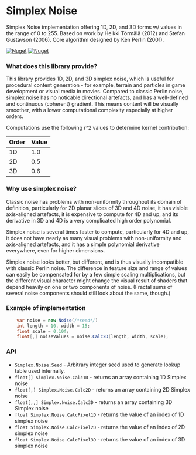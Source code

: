 # Simplex Noise

Simplex Noise implementation offering 1D, 2D, and 3D forms w/ values in the range of 0 to 255. Based on work by Heikki Törmälä (2012) and Stefan Gustavson (2006). Core algorithm designed by Ken Perlin (2001). 

[![Nuget](https://img.shields.io/nuget/v/SimplexNoise.svg?logo=nuget)](https://www.nuget.org/packages/SimplexNoise/2.0.0)
[![Nuget](https://img.shields.io/nuget/dt/SimplexNoise.svg)](https://www.nuget.org/packages/SimplexNoise/2.0.0)

### What does this library provide?

This library provides 1D, 2D, and 3D simplex noise, which is useful for procedural content generation - for example, terrain and particles in game development or visual media in movies. Compared to classic Perlin noise, simplex noise has no noticable directional artefacts, and has a well-defined and continuous (coherent) gradient. This means content will be visually smoother, with a lower computational complexity especially at higher orders.

Computations use the following r^2 values to determine kernel contribution:

| Order | Value |
|-------|-------|
| 1D    | 1.0   |
| 2D    | 0.5   |
| 3D    | 0.6   |


### Why use simplex noise?

Classic noise has problems with non-uniformity throughout its domain of definition, particularly for 2D planar slices of 3D and 4D noise, it has visible axis-aligned artefacts, it is expensive to compute for 4D and up, and its derivative in 3D and 4D is a very complicated high order polynomial.

Simplex noise is several times faster to compute, particularly for 4D and up, it does not have nearly as many visual problems with non-uniformity and axis-aligned artefacts, and it has a simple polynomial derivative everywhere, even for higher dimensions.

Simplex noise looks better, but different, and is thus visually incompatible with classic Perlin noise. The difference in feature size and range of values can easily be compensated for by a few simple scaling multiplications, but the different visual character might change the visual result of shaders that depend heavily on one or two components of noise. (Fractal sums of several noise components should still look about the same, though.)

### Example of implementation

```csharp
    var noise = new Noise(/*seed*/)
    int length = 10, width = 15;
    float scale = 0.10f;
    float[,] noiseValues = noise.Calc2D(length, width, scale);
```


### API

- `Simplex.Noise.Seed` - Arbitrary integer seed used to generate lookup table used internally.
- `float[] Simplex.Noise.Calc1D` - returns an array containing 1D Simplex noise
- `float[,] Simplex.Noise.Calc2D` - returns an array containing 2D Simplex noise
- `float[,,] Simplex.Noise.Calc3D` - returns an array containing 3D Simplex noise
- `float Simplex.Noise.CalcPixel1D` - returns the value of an index of 1D simplex noise
- `float Simplex.Noise.CalcPixel2D` - returns the value of an index of 2D simplex noise
- `float Simplex.Noise.CalcPixel3D` - returns the value of an index of 3D simplex noise
